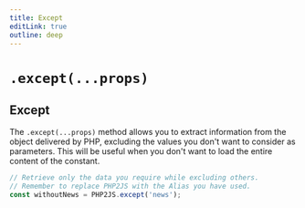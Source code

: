 ```yaml
---
title: Except
editLink: true
outline: deep
---
```


# `.except(...props)` 

## Except

The `.except(...props)` method allows you to extract information from the object delivered by PHP, excluding the values you don't want to consider as parameters. This will be useful when you don't want to load the entire content of the constant.

```javascript
// Retrieve only the data you require while excluding others.
// Remember to replace PHP2JS with the Alias you have used.
const withoutNews = PHP2JS.except('news');
```

